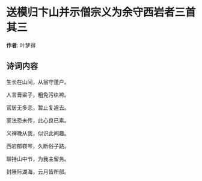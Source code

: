 # 送模归卞山并示僧宗义为余守西岩者三首  其三

**作者**: 叶梦得

## 诗词内容

生长在山间，从翁守蓬户。

人言膏粱子，粗免污纨袴。

官居无多恋，暂止复遽去。

家法恐未传，此心良已素。

义禅晚从我，似识此间趣。

西岩郁嵚岑，久断俗子路。

聊持山中节，为我主留务。

封陲际湖海，云月皆所部。


